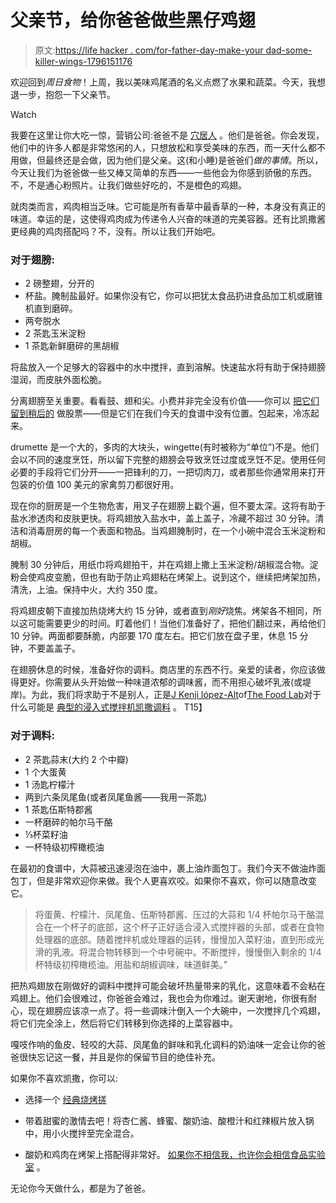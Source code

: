 # 父亲节，给你爸爸做些黑仔鸡翅

> 原文:[https://life hacker . com/for-father-day-make-your dad-some-killer-wings-1796151176](https://lifehacker.com/for-fathers-day-make-your-dad-some-killer-wings-1796151176)

欢迎回到*周日食物*！上周，我以美味鸡尾酒的名义点燃了水果和蔬菜。今天，我想退一步，抱怨一下父亲节。

Watch

我要在这里让你大吃一惊，营销公司:爸爸不是 [穴居人](https://www.youtube.com/watch?v=YQwYNca4iog) 。他们是爸爸。你会发现，他们中的许多人都是非常悠闲的人，只想放松和享受美味的东西，而一天什么都不用做，但最终还是会做，因为他们是父亲。这(和小睡)是爸爸们*做的事情*。所以，今天让我们为爸爸做一些又棒又简单的东西——一些他会为你感到骄傲的东西。不，不是通心粉照片。让我们做些好吃的，不是橙色的鸡翅。

就肉类而言，鸡肉相当乏味。它可能是所有香草中最香草的一种，本身没有真正的味道。幸运的是，这使得鸡肉成为传递令人兴奋的味道的完美容器。还有比凯撒酱更经典的鸡肉搭配吗？不，没有。所以让我们开始吧。

### 对于翅膀:

*   2 磅整翅，分开的
*   杯盐。腌制盐最好。如果你没有它，你可以把犹太食品扔进食品加工机或磨锥机直到磨碎。
*   两夸脱水
*   2 茶匙玉米淀粉
*   1 茶匙新鲜磨碎的黑胡椒

将盐放入一个足够大的容器中的水中搅拌，直到溶解。快速盐水将有助于保持翅膀湿润，而皮肤外面松脆。

分离翅膀至关重要。看看鼓、翅和尖。小费并非完全没有价值——你可以 [把它们留到稍后的](http://skillet.lifehacker.com/chicken-wings-make-the-richest-broth-imaginable-1787814398) 做股票——但是它们在我们今天的食谱中没有位置。包起来，冷冻起来。

drumette 是一个大的，多肉的大块头，wingette(有时被称为“单位”)不是。他们会以不同的速度烹饪，所以留下完整的翅膀会导致烹饪过度或烹饪不足。使用任何必要的手段将它们分开——一把锋利的刀，一把切肉刀，或者那些你通常用来打开包装的价值 100 美元的家禽剪刀都很好用。

现在你的厨房是一个生物危害，用叉子在翅膀上戳个遍，但不要太深。这将有助于盐水渗透肉和皮肤更快。将鸡翅放入盐水中，盖上盖子，冷藏不超过 30 分钟。清洁和消毒厨房的每一个表面和物品。当鸡翅腌制时，在一个小碗中混合玉米淀粉和胡椒。

腌制 30 分钟后，用纸巾将鸡翅拍干，并在鸡翅上撒上玉米淀粉/胡椒混合物。淀粉会使鸡皮变脆，但也有助于防止鸡翅粘在烤架上。说到这个，继续把烤架加热，清洗，上油。保持中火，大约 350 度。

将鸡翅皮朝下直接加热烧烤大约 15 分钟，或者直到*刚好*烧焦。烤架各不相同，所以这可能需要更少的时间。盯着他们！当他们准备好了，把他们翻过来，再给他们 10 分钟。两面都要酥脆，内部要 170 度左右。把它们放在盘子里，休息 15 分钟，不要盖盖子。

在翅膀休息的时候，准备好你的调料。商店里的东西不行。亲爱的读者，你应该做得更好。你需要从头开始做一种味道浓郁的调味酱，而不用担心破坏乳液(或堤岸)。为此，我们将求助于不是别人，正是[J Kenji lópez-Alt](https://twitter.com/kenjilopezalt)of[The Food Lab](https://twitter.com/thefoodlab)对于什么可能是 [典型的浸入式搅拌机凯撒调料](http://www.seriouseats.com/recipes/2013/10/the-best-caesar-salad-recipe.html) 。
T15】

### 对于调料:

*   2 茶匙蒜末(大约 2 个中瓣)
*   1 个大蛋黄
*   1 汤匙柠檬汁
*   两到六条凤尾鱼(或者凤尾鱼酱——我用一茶匙)
*   1 茶匙伍斯特郡酱
*   一杯磨碎的帕尔马干酪
*   ⅓杯菜籽油
*   一杯特级初榨橄榄油

在最初的食谱中，大蒜被迅速浸泡在油中，裹上油炸面包丁。我们今天不做油炸面包丁，但是非常欢迎你来做。我个人更喜欢咬。如果你不喜欢，你可以随意改变它。

> 将蛋黄、柠檬汁、凤尾鱼、伍斯特郡酱、压过的大蒜和 1/4 杯帕尔马干酪混合在一个杯子的底部，这个杯子正好适合浸入式搅拌器的头部，或者在食物处理器的底部。随着搅拌机或处理器的运转，慢慢加入菜籽油，直到形成光滑的乳液。将混合物转移到一个中号碗中。不断搅拌，慢慢倒入剩余的 1/4 杯特级初榨橄榄油。用盐和胡椒调味，味道鲜美。”

把热鸡翅放在刚做好的调料中搅拌可能会破坏热量带来的乳化，这意味着不会粘在鸡翅上。他们会很难过，你爸爸会难过，我也会为你难过。谢天谢地，你很有耐心，现在翅膀应该凉一点了。将一些调味汁倒入一个大碗中，一次搅拌几个鸡翅，将它们完全涂上，然后将它们转移到你选择的上菜容器中。

嘎吱作响的鱼皮、轻咬的大蒜、凤尾鱼的鲜味和乳化调料的奶油味一定会让你的爸爸很快忘记这一餐，并且是你的保留节目的绝佳补充。

如果你不喜欢凯撒，你可以:

*   选择一个 [经典烧烤搓](http://allrecipes.com/recipe/17446/hughs-dry-rub/)
*   带着甜蜜的激情去吧！将杏仁酱、蜂蜜、酸奶油、酸橙汁和红辣椒片放入锅中，用小火搅拌至完全混合。

*   酸奶和鸡肉在烤架上搭配得非常好。 [如果你不相信我，也许你会相信食品实验室](http://www.seriouseats.com/recipes/2014/06/smoky-spicy-yogurt-marinated-chicken-kebabs-recipe.html) 。

无论你今天做什么，都是为了爸爸。